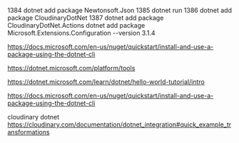 1384  dotnet add package Newtonsoft.Json
 1385  dotnet run
 1386  dotnet add package CloudinaryDotNet
 1387  dotnet add package CloudinaryDotNet.Actions
 dotnet add package Microsoft.Extensions.Configuration --version 3.1.4

 https://docs.microsoft.com/en-us/nuget/quickstart/install-and-use-a-package-using-the-dotnet-cli

 https://dotnet.microsoft.com/platform/tools

 https://dotnet.microsoft.com/learn/dotnet/hello-world-tutorial/intro

 
 https://docs.microsoft.com/en-us/nuget/quickstart/install-and-use-a-package-using-the-dotnet-cli

 cloudinary dotnet
 https://cloudinary.com/documentation/dotnet_integration#quick_example_transformations
 